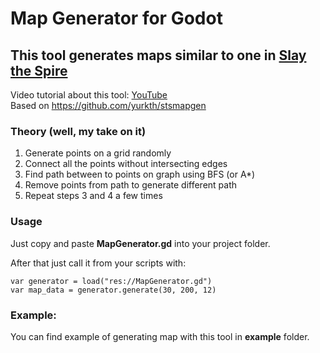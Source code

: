 # Map Generator for Godot
## This tool generates maps similar to one in [Slay the Spire](https://store.steampowered.com/app/646570/Slay_the_Spire/)

Video tutorial about this tool: [YouTube](https://youtu.be/dyfU-5Nbn_4)   
Based on https://github.com/yurkth/stsmapgen

### Theory (well, my take on it)
1. Generate points on a grid randomly
2. Connect all the points without intersecting edges
3. Find path between to points on graph using BFS (or A*)
4. Remove points from path to generate different path
5. Repeat steps 3 and 4 a few times

### Usage 
Just copy and paste **MapGenerator.gd** into your project folder.

After that just call it from your scripts with:
```
var generator = load("res://MapGenerator.gd")
var map_data = generator.generate(30, 200, 12)
```

### Example:
You can find example of generating map with this tool in **example** folder.

